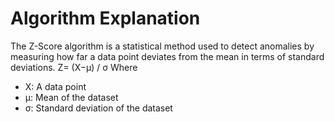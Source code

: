 # Algorithm Explanation
The Z-Score algorithm is a statistical method used to detect anomalies by measuring how far a data point deviates from the mean in terms of standard deviations.
Z= (X−μ) / σ
  Where
- X: A data point
- μ: Mean of the dataset
- σ: Standard deviation of the dataset
 


